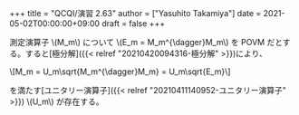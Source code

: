 +++
title = "QCQI/演習 2.63"
author = ["Yasuhito Takamiya"]
date = 2021-05-02T00:00:00+09:00
draft = false
+++

測定演算子 \\(M\_m\\) について \\(E\_m = M\_m^{\dagger}M\_m\\) を POVM だとする。すると[極分解]({{< relref "20210420094316-極分解" >}})により、

\\[M\_m = U\_m\sqrt{M\_m^{\dagger}M\_m} = U\_m\sqrt{E\_m}\\]

を満たす[ユニタリー演算子]({{< relref "20210411140952-ユニタリー演算子" >}}) \\(U\_m\\) が存在する。
